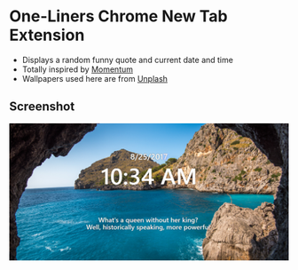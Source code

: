 # One-Liners Chrome New Tab Extension

- Displays a random funny quote and current date and time
- Totally inspired by [Momentum](https://momentumdash.com/)
- Wallpapers used here are from [Unplash](https://source.unsplash.com/)

## Screenshot

![Screenshot](https://raw.githubusercontent.com/antoniaelek/one-liners/master/img/readme-1.PNG)



